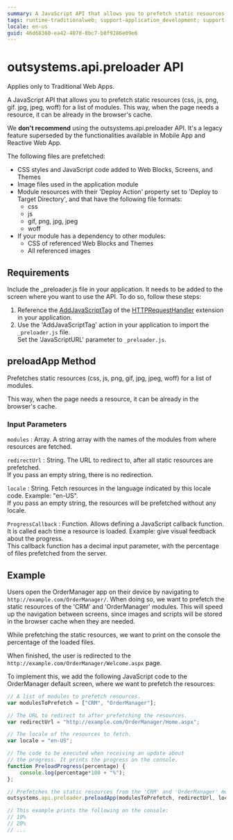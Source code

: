 ```yaml
---
summary: A JavaScript API that allows you to prefetch static resources (css, js, png, gif. jpg, jpeg, woff) for a list of modules.
tags: runtime-traditionalweb; support-application_development; support-Front_end_Development; support-webapps
locale: en-us
guid: 46d68360-ea42-4078-8bc7-b8f9286e09e6
---
```


# outsystems.api.preloader API

<div class="info" markdown="1">

Applies only to Traditional Web Apps.

</div>

A JavaScript API that allows you to prefetch static resources (css, js, png, gif. jpg, jpeg, woff) for a list of modules. This way, when the page needs a resource, it can be already in the browser's cache.

<div class="info" markdown="1">

We **don't recommend** using the outsystems.api.preloader API. It's a legacy feature superseded by the functionalities available in Mobile App and Reactive Web App.

</div>

The following files are prefetched:

* CSS styles and JavaScript code added to Web Blocks, Screens, and Themes
* Image files used in the application module
* Module resources with their 'Deploy Action' property set to 'Deploy to Target Directory', and that have the following file formats: 
    * css 
    * js    
    * gif, png, jpg, jpeg 
    * woff 
* If your module has a dependency to other modules: 
    * CSS of referenced Web Blocks and Themes
    * All referenced images

## Requirements

Include the _preloader.js file in your application. It needs to be added to the screen where you want to use the API. To do so, follow these steps:

1. Reference the [AddJavaScriptTag](<auto/httprequesthandler-api.final.md#AddJavaScriptTag>) of the [HTTPRequestHandler](<auto/httprequesthandler-api.final.md>) extension in your application. 
1. Use the 'AddJavaScriptTag' action in your application to import the `_preloader.js` file.   
Set the 'JavaScriptURL' parameter to `_preloader.js`.

## preloadApp Method

Prefetches static resources (css, js, png, gif, jpg, jpeg, woff) for a list of modules.

This way, when the page needs a resource, it can be already in the browser's cache.

### Input Parameters

`modules`
:   Array. A string array with the names of the modules from where resources are fetched.

`redirectUrl`
:   String. The URL to redirect to, after all static resources are prefetched.  
    If you pass an empty string, there is no redirection.

`locale`
:   String. Fetch resources in the language indicated by this locale code. Example: "en-US".  
    If you pass an empty string, the resources will be prefetched without any locale.

`ProgressCallback`
:   Function. Allows defining a JavaScript callback function. It is called each time a resource is loaded. Example: give visual feedback about the progress.  
    This callback function has a decimal input parameter, with the percentage of files prefetched from the server.

## Example

Users open the OrderManager app on their device by navigating to `http://example.com/OrderManager/`. When doing so, we want to prefetch the static resources of the 'CRM' and 'OrderManager' modules. This will speed up the navigation between screens, since images and scripts will be stored in the browser cache when they are needed.

While prefetching the static resources, we want to print on the console the percentage of the loaded files.

When finished, the user is redirected to the `http://example.com/OrderManager/Welcome.aspx` page.

To implement this, we add the following JavaScript code to the OrderManager default screen, where we want to prefetch the resources:

```javascript
// A list of modules to prefetch resources.
var modulesToPrefetch = ["CRM", "OrderManager"];

// The URL to redirect to after prefetching the resources.
var redirectUrl = "http://example.com/OrderManager/Home.aspx";

// The locale of the resources to fetch.
var locale = "en-US";

// The code to be executed when receiving an update about
// the progress. It prints the progress on the console.
function PreloadProgress(percentage) {
    console.log(percentage*100 + "%");
};

// Prefetches the static resources from the 'CRM' and 'OrderManager' modules.
outsystems.api.preloader.preloadApp(modulesToPrefetch, redirectUrl, locale, PreloadProgress);

// This example prints the following on the console:
// 10%
// 20%
// ...
```
